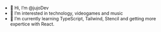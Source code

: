 - 👋 Hi, I’m @jujoDev
- 👀 I’m interested in technology, videogames and music
- 🌱 I’m currently learning TypeScript, Tailwind, Stencil and getting more expertice with React.

<!---
jujoDev/jujoDev is a ✨ special ✨ repository because its `README.md` (this file) appears on your GitHub profile.
You can click the Preview link to take a look at your changes.
--->
